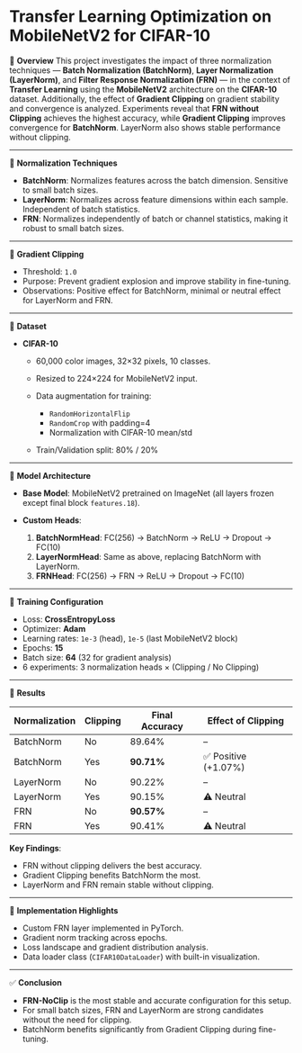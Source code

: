 # Transfer Learning Optimization on MobileNetV2 for CIFAR-10

📌 **Overview**
This project investigates the impact of three normalization techniques — **Batch Normalization (BatchNorm)**, **Layer Normalization (LayerNorm)**, and **Filter Response Normalization (FRN)** — in the context of **Transfer Learning** using the **MobileNetV2** architecture on the **CIFAR-10** dataset.
Additionally, the effect of **Gradient Clipping** on gradient stability and convergence is analyzed.
Experiments reveal that **FRN without Clipping** achieves the highest accuracy, while **Gradient Clipping** improves convergence for **BatchNorm**. LayerNorm also shows stable performance without clipping.

---

🔹 **Normalization Techniques**

* **BatchNorm**: Normalizes features across the batch dimension. Sensitive to small batch sizes.
* **LayerNorm**: Normalizes across feature dimensions within each sample. Independent of batch statistics.
* **FRN**: Normalizes independently of batch or channel statistics, making it robust to small batch sizes.

---

🔹 **Gradient Clipping**

* Threshold: `1.0`
* Purpose: Prevent gradient explosion and improve stability in fine-tuning.
* Observations: Positive effect for BatchNorm, minimal or neutral effect for LayerNorm and FRN.

---

🔹 **Dataset**

* **CIFAR-10**

  * 60,000 color images, 32×32 pixels, 10 classes.
  * Resized to 224×224 for MobileNetV2 input.
  * Data augmentation for training:

    * `RandomHorizontalFlip`
    * `RandomCrop` with padding=4
    * Normalization with CIFAR-10 mean/std
  * Train/Validation split: 80% / 20%

---

🔹 **Model Architecture**

* **Base Model**: MobileNetV2 pretrained on ImageNet (all layers frozen except final block `features.18`).
* **Custom Heads**:

  1. **BatchNormHead**: FC(256) → BatchNorm → ReLU → Dropout → FC(10)
  2. **LayerNormHead**: Same as above, replacing BatchNorm with LayerNorm.
  3. **FRNHead**: FC(256) → FRN → ReLU → Dropout → FC(10)

---

🔹 **Training Configuration**

* Loss: **CrossEntropyLoss**
* Optimizer: **Adam**
* Learning rates: `1e-3` (head), `1e-5` (last MobileNetV2 block)
* Epochs: **15**
* Batch size: **64** (32 for gradient analysis)
* 6 experiments: 3 normalization heads × (Clipping / No Clipping)

---

🔹 **Results**

| Normalization | Clipping | Final Accuracy | Effect of Clipping  |
| ------------- | -------- | -------------- | ------------------- |
| BatchNorm     | No       | 89.64%         | –                   |
| BatchNorm     | Yes      | **90.71%**     | ✅ Positive (+1.07%) |
| LayerNorm     | No       | 90.22%         | –                   |
| LayerNorm     | Yes      | 90.15%         | ⚠ Neutral           |
| FRN           | No       | **90.57%**     | –                   |
| FRN           | Yes      | 90.41%         | ⚠ Neutral           |

**Key Findings**:

* FRN without clipping delivers the best accuracy.
* Gradient Clipping benefits BatchNorm the most.
* LayerNorm and FRN remain stable without clipping.

---

🔹 **Implementation Highlights**

* Custom FRN layer implemented in PyTorch.
* Gradient norm tracking across epochs.
* Loss landscape and gradient distribution analysis.
* Data loader class (`CIFAR10DataLoader`) with built-in visualization.

---

✅ **Conclusion**

* **FRN-NoClip** is the most stable and accurate configuration for this setup.
* For small batch sizes, FRN and LayerNorm are strong candidates without the need for clipping.
* BatchNorm benefits significantly from Gradient Clipping during fine-tuning.
